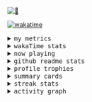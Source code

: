 [![🐙](https://hits.seeyoufarm.com/api/count/incr/badge.svg?url=https%3A%2F%2Fgithub.com%2Fktnkk%2Fhit-counter&count_bg=%23070707&title_bg=%23070707&icon=&icon_color=%23E7E7E7&title=visitors&edge_flat=true)](https://hits.seeyoufarm.com)

[![wakatime](https://wakatime.com/badge/user/43ee8060-219a-4cc8-b7a0-9a681ab5a8a7.svg)](https://wakatime.com/@43ee8060-219a-4cc8-b7a0-9a681ab5a8a7)

<details>
  <summary> <samp>my metrics</samp></summary>
  
  <br>
  
 ![🐳](https://github.com/kkhys/kkhys/blob/main/github-metrics.svg)
  
  ***
</details>

<details>
  <summary> <samp>wakaTime stats</samp></summary>
  
  <br>
  
<!--START_SECTION:waka-->
![Code Time](http://img.shields.io/badge/Code%20Time-637%20hrs%2018%20mins-blue)

**🐱 My GitHub Data** 

> 📦 4.9 MB Used in GitHub's Storage 
 > 
> 🏆 2,112 Contributions in the Year 2023
 > 
> 💼 Opted to Hire
 > 
> 📜 3 Public Repositories 
 > 
> 🔑 56 Private Repositories 
 > 
**I'm an Early 🐤** 

```text
🌞 Morning                8928 commits        ███████████░░░░░░░░░░░░░░   44.16 % 
🌆 Daytime                4613 commits        ██████░░░░░░░░░░░░░░░░░░░   22.82 % 
🌃 Evening                5714 commits        ███████░░░░░░░░░░░░░░░░░░   28.26 % 
🌙 Night                  964 commits         █░░░░░░░░░░░░░░░░░░░░░░░░   04.77 % 
```
📅 **I'm Most Productive on Monday** 

```text
Monday                   3849 commits        █████░░░░░░░░░░░░░░░░░░░░   19.04 % 
Tuesday                  3436 commits        ████░░░░░░░░░░░░░░░░░░░░░   16.99 % 
Wednesday                3584 commits        ████░░░░░░░░░░░░░░░░░░░░░   17.73 % 
Thursday                 3325 commits        ████░░░░░░░░░░░░░░░░░░░░░   16.44 % 
Friday                   3496 commits        ████░░░░░░░░░░░░░░░░░░░░░   17.29 % 
Saturday                 1314 commits        ██░░░░░░░░░░░░░░░░░░░░░░░   06.50 % 
Sunday                   1215 commits        ██░░░░░░░░░░░░░░░░░░░░░░░   06.01 % 
```


📊 **This Week I Spent My Time On** 

```text
🕑︎ Time Zone: Asia/Tokyo

💬 Programming Languages: 
Other                    41 hrs 28 mins      ██████████████████████░░░   86.70 % 
JSON                     1 hr 42 mins        █░░░░░░░░░░░░░░░░░░░░░░░░   03.56 % 
YAML                     1 hr 12 mins        █░░░░░░░░░░░░░░░░░░░░░░░░   02.51 % 
TypeScript               1 hr 7 mins         █░░░░░░░░░░░░░░░░░░░░░░░░   02.35 % 
Play 2 Routing           1 hr 6 mins         █░░░░░░░░░░░░░░░░░░░░░░░░   02.32 % 

🔥 Editors: 
Chrome                   41 hrs 28 mins      ██████████████████████░░░   86.70 % 
WebStorm                 4 hrs 55 mins       ███░░░░░░░░░░░░░░░░░░░░░░   10.29 % 
IntelliJ                 1 hr 26 mins        █░░░░░░░░░░░░░░░░░░░░░░░░   03.01 % 

💻 Operating System: 
Unknown OS               34 hrs 55 mins      ██████████████████░░░░░░░   73.00 % 
Linux                    9 hrs 17 mins       █████░░░░░░░░░░░░░░░░░░░░   19.44 % 
Mac                      3 hrs 37 mins       ██░░░░░░░░░░░░░░░░░░░░░░░   07.57 % 
```


 Last Updated on 2023/04/30 18:39:52 UTC
<!--END_SECTION:waka-->
  
  ***
</details>


<details>
  <summary> <samp>now playing</samp></summary>
  
  <br>
 
 [![🐟](https://spotify-github-profile.vercel.app/api/view?uid=31ryofms4dnv7mrohhepo4c4zgqu&cover_image=true&theme=default&show_offline=false&background_color=121212&bar_color=53b14f&bar_color_cover=false)](https://open.spotify.com/user/31ryofms4dnv7mrohhepo4c4zgqu)
  
  ***
</details>

<details>
  <summary> <samp>github readme stats</samp></summary>
  
  <br>
  
 <p align="left"> 
  <img alt="🐠" src="https://github-readme-stats.vercel.app/api?username=kkhys&count_private=true&show_icons=true&theme=dark&include_all_commits=true" />
  <img alt="🐟" src="https://github-readme-stats.vercel.app/api/top-langs/?username=kkhys&layout=compact&theme=dark&langs_count=10&hide=HTML,CSS,SCSS" />
</p>
  
  ***
</details>

<details>
  <summary> <samp>profile trophies</samp></summary>
  
  <br>
  
  [![🐬](https://github-profile-trophy.vercel.app/?username=kkhys&rank=SECRET,SSS,SS,S,AAA,AA,A&theme=darkhub&row=1&margin-w=10&no-bg=true)](https://github.com/ryo-ma/github-profile-trophy)
  
  ***
</details>

<details>
  <summary> <samp>summary cards</samp></summary>
  
  <br>
  
  ![🐋](https://github-profile-summary-cards.vercel.app/api/cards/profile-details?username=kkhys&theme=github_dark)
  ![🦑](https://github-profile-summary-cards.vercel.app/api/cards/repos-per-language?username=kkhys&theme=github_dark)
  ![🦭](https://github-profile-summary-cards.vercel.app/api/cards/most-commit-language?username=kkhys&theme=github_dark)
  ![🦀](https://github-profile-summary-cards.vercel.app/api/cards/stats?username=kkhys&theme=github_dark)
  ![🦈](https://github-profile-summary-cards.vercel.app/api/cards/productive-time?username=kkhys&theme=github_dark)
  
  ***
</details>

<details>
  <summary> <samp>streak stats</samp></summary>
  
  <br>
  
  [![🐠](http://github-readme-streak-stats.herokuapp.com?user=kkhys&theme=dark)](https://git.io/streak-stats)
  
  ***
</details>

<details>
  <summary> <samp>activity graph</samp></summary>
  
  <br>
  
  [![🐡](https://github-readme-activity-graph.cyclic.app/graph?username=kkhys&theme=xcode)](https://github.com/ashutosh00710/github-readme-activity-graph)
  
  ***
</details>

